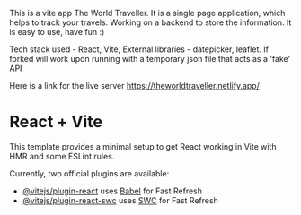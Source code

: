 This is a vite app The World Traveller. It is a single page application, which helps to track your travels. Working on a backend to store the information. It is easy to use, have fun :) 

Tech stack used - React, Vite, External libraries - datepicker,  leaflet. 
If forked will work upon running with a temporary json file that acts as a 'fake' API

Here is a link for the live server https://theworldtraveller.netlify.app/









# React + Vite

This template provides a minimal setup to get React working in Vite with HMR and some ESLint rules.

Currently, two official plugins are available:

- [@vitejs/plugin-react](https://github.com/vitejs/vite-plugin-react/blob/main/packages/plugin-react/README.md) uses [Babel](https://babeljs.io/) for Fast Refresh
- [@vitejs/plugin-react-swc](https://github.com/vitejs/vite-plugin-react-swc) uses [SWC](https://swc.rs/) for Fast Refresh
